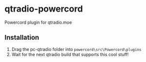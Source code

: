 # qtradio-powercord
Powercord plugin for qtradio.moe

## Installation
1. Drag the pc-qtradio folder into ``powercord\src\Powercord\plugins``
2. Wait for the next qtradio build that supports this cool stuff!
